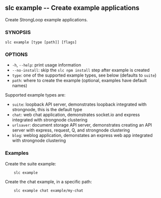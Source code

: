 ## slc example -- Create example applications

Create StrongLoop example applications.

### SYNOPSIS

    slc example [type [path]] [flags]

### OPTIONS

* `-h`, `--help`:
  print usage information
* `--no-install`:
  skip the `slc npm install` step after example is created
* `type`:
   one of the supported example types, see below (defaults to `suite`)
* `path`:
   where to create the example (optional, examples have default names)

Supported example types are:

- `suite`: loopback API server, demonstrates loopback integrated with
  strongnode, this is the default type
- `chat`: web chat application, demonstrates socket.io and express integrated
  with strongnode clustering
- `urlsaver`: document storage API server, demonstrates creating an API server
  with express, request, Q, and strongnode clustering
- `blog`: weblog application, demonstates an express web app integrated with
  strongnode clustering

### Examples

Create the suite example:

        slc example

Create the chat example, in a specific path:

        slc example chat example/my-chat
